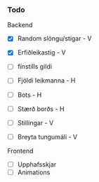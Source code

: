 ### Todo

Backend

- [x] Random slöngu/stigar - V
- [x] Erfiðleikastig - V
- [ ] fínstills gildi


- [ ] Fjöldi leikmanna - H
- [ ] Bots - H


- [ ] Stærð borðs - H


- [ ] Stillingar - V
- [ ] Breyta tungumáli - V

Frontend

- [ ] Upphafsskjar
- [ ] Animations
